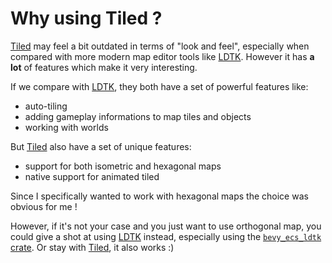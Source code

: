 # Why using Tiled ?

[Tiled](https://www.mapeditor.org/) may feel a bit outdated in terms of "look and feel", especially when compared with more modern map editor tools like [LDTK](https://ldtk.io/).
However it has **a lot** of features which make it very interesting.

If we compare with [LDTK](https://ldtk.io/), they both have a set of powerful features like:

- auto-tiling
- adding gameplay informations to map tiles and objects
- working with worlds

But [Tiled](https://www.mapeditor.org/) also have a set of unique features:

- support for both isometric and hexagonal maps
- native support for animated tiled

Since I specifically wanted to work with hexagonal maps the choice was obvious for me !

However, if it's not your case and you just want to use orthogonal map, you could give a shot at using [LDTK](https://ldtk.io/) instead, especially using the [`bevy_ecs_ldtk` crate](https://github.com/Trouv/bevy_ecs_ldtk).
Or stay with [Tiled](https://www.mapeditor.org/), it also works :)
